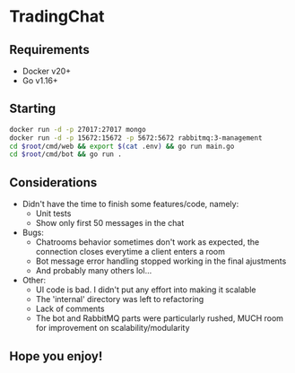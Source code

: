 # TradingChat

## Requirements

- Docker v20+
- Go v1.16+

## Starting

```bash
docker run -d -p 27017:27017 mongo
docker run -d -p 15672:15672 -p 5672:5672 rabbitmq:3-management
cd $root/cmd/web && export $(cat .env) && go run main.go
cd $root/cmd/bot && go run .

```

## Considerations

- Didn't have the time to finish some features/code, namely:
  - Unit tests
  - Show only first 50 messages in the chat
- Bugs:
  - Chatrooms behavior sometimes don't work as expected, the connection closes everytime a client enters a room
  - Bot message error handling stopped working in the final ajustments
  - And probably many others lol...
- Other:
  - UI code is bad. I didn't put any effort into making it scalable
  - The 'internal' directory was left to refactoring
  - Lack of comments
  - The bot and RabbitMQ parts were particularly rushed, MUCH room for improvement on scalability/modularity

## Hope you enjoy!
